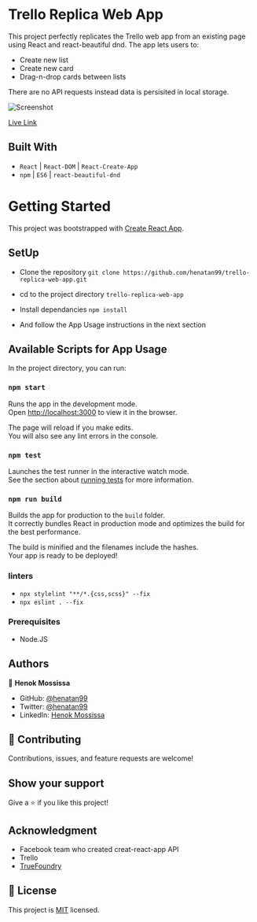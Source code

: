
# Trello Replica Web App

This project perfectly replicates the Trello web app from an existing page using React and react-beautiful dnd. The app lets users to: 
- Create new list
- Create new card
- Drag-n-drop cards between lists

There are no API requests instead data is persisited in local storage.

![Screenshot](docs/trello.gif)

[Live Link](https://trello-replica-hen.herokuapp.com/)

## Built With

- `React` | `React-DOM` | `React-Create-App` 
- `npm` | `ES6` | `react-beautiful-dnd`

# Getting Started
This project was bootstrapped with [Create React App](https://github.com/facebook/create-react-app).

## SetUp 
- Clone the repository 
`git clone https://github.com/henatan99/trello-replica-web-app.git`

- cd to the project directory 
`trello-replica-web-app`

- Install dependancies 
`npm install`

- And follow the App Usage instructions in the next section

## Available Scripts for App Usage

In the project directory, you can run:

### `npm start`

Runs the app in the development mode.\
Open [http://localhost:3000](http://localhost:3000) to view it in the browser.

The page will reload if you make edits.\
You will also see any lint errors in the console.

### `npm test`

Launches the test runner in the interactive watch mode.\
See the section about [running tests](https://facebook.github.io/create-react-app/docs/running-tests) for more information.

### `npm run build`

Builds the app for production to the `build` folder.\
It correctly bundles React in production mode and optimizes the build for the best performance.

The build is minified and the filenames include the hashes.\
Your app is ready to be deployed!

### linters
- `npx stylelint "**/*.{css,scss}" --fix`
- `npx eslint . --fix`

### Prerequisites

- Node.JS

## Authors

👤 **Henok Mossissa**

- GitHub: [@henatan99](https://github.com/henatan99)
- Twitter: [@henatan99](https://twitter.com/henatan99)
- LinkedIn: [Henok Mossissa](https://www.linkedin.com/in/henok-mekonnen-2a251613/)

## :handshake: Contributing

Contributions, issues, and feature requests are welcome!

## Show your support

Give a :star:️ if you like this project!

## Acknowledgment 

- Facebook team who created creat-react-app API 
- Trello 
- [TrueFoundry](https://www.truefoundry.com/)

## :memo: License

This project is [MIT](./LICENSE) licensed.